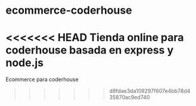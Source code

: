 # ecommerce-coderhouse
<<<<<<< HEAD
Tienda online para coderhouse basada en express y node.js
=======
Ecommerce para coderhouse
>>>>>>> d8fdae3da109297f607e4bb78d435870ac9ed740
